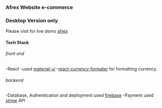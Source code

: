 ### Afrex Website e-commerce

### Desktop Version only

Please visit for live demo [afrex](https://afrex-6f4a8.web.app)

#### Tech Stack

###### front end
-React 
-used [material-ui](https://material-ui.com/)
-[react-currency-formater](https://github.com/mohitgupta8888/react-currency-format#readme) for formatting currency.

###### backend

-Database, Authentication and deployment used [firebase](https://firebase.google.com/) 
-Payment used [stripe](https://stripe.com/docs/api) API 

 